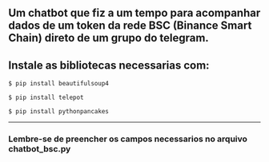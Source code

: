 ## Um chatbot que fiz a um tempo para acompanhar dados de um token da rede BSC (Binance Smart Chain) direto de um grupo do telegram.


**Instale as bibliotecas necessarias com:**
---
```
$ pip install beautifulsoup4
```
```
$ pip install telepot
```
```
$ pip install pythonpancakes
```
---

### Lembre-se de preencher os campos necessarios no arquivo chatbot_bsc.py 

